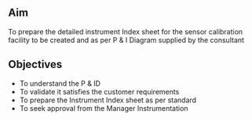## Aim  

To prepare the detailed instrument Index sheet for the sensor calibration facility to be created and as per P & I Diagram supplied by the consultant

## Objectives  

- To understand the P & ID
- To validate it satisfies the customer requirements
- To prepare the Instrument Index sheet as per standard
- To seek approval from the Manager Instrumentation

